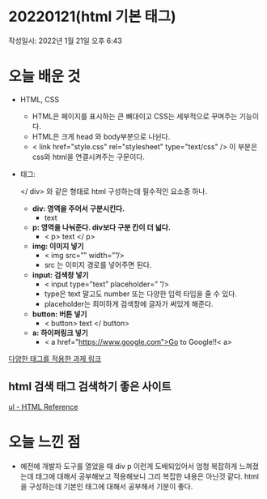 # 20220121(html 기본 태그)

작성일시: 2022년 1월 21일 오후 6:43

# 오늘 배운 것

- HTML, CSS
    - HTML은 페이지를 표시하는 큰 뼈대이고 CSS는 세부적으로 꾸며주는 기능이다.
    - HTML은 크게 head 와 body부분으로 나뉜다.
    - < link href="style.css" rel="stylesheet" type="text/css" /> 이 부분은 css와 html을 연결시켜주는 구문이다.

- 태그: <div > </ div> 와 같은 형태로 html 구성하는데 필수적인 요소중 하나.
    - **div: 영역을 주어서 구분시킨다.**
        - <div>  text  </div>
    - **p: 영역을 나눠준다. div보다 구분 칸이 더 넓다.**
        - < p> text </ p>
    - **img: 이미지 넣기**
        - < img src=”” width=””/>
        - src 는 이미지 경로를 넣어주면 된다.
    - **input: 검색창 넣기**
        - < input type=”text” placeholder=” ”/>
        - type은 text 말고도 number 또는 다양한 입력 타입을 줄 수 있다.
        - placeholder는 희미하게 검색창에 글자가 써있게 해준다.
    - **button: 버튼 넣기**
        - < button> text </ button>
    - **a: 하이퍼링크 넣기**
        -  < a href=”https://www.google.com”>Go to Google!!< a>
  


[다양한 태그를 적용한 과제 링크](html_css/test_1.html)
## html 검색 태그 검색하기 좋은 사이트

[ul - HTML Reference](https://htmlreference.io/element/ul/)



# 오늘 느낀 점

- 예전에 개발자 도구를 열었을 때 div p 이런게 도배되있어서 엄청 복잡하게 느껴졌는데 태그에 대해서 공부해보고 적용해보니 그리 복잡한 내용은 아닌것 같다. html을 구성하는데 기본인 태그에 대해서 공부해서 기분이 좋다.